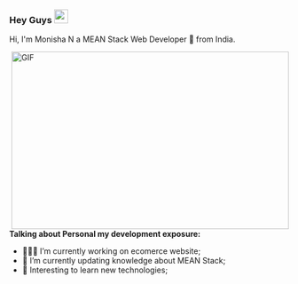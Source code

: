 ### Hey Guys <img src="https://media.giphy.com/media/hvRJCLFzcasrR4ia7z/giphy.gif" width="25px">

Hi, I'm Monisha N a  MEAN Stack Web Developer 🚀 from India.

  <img align="right" alt="GIF" src="https://github.com/Monisha1201/monishaN/blob/main/meanstack.gif" width="500" height="320" />
  
**Talking about Personal my development exposure:**

- 👨🏽‍💻 I’m currently working on ecomerce website;
- 🌱 I’m currently updating knowledge about MEAN Stack; 
- 🌱 Interesting to learn new technologies;



